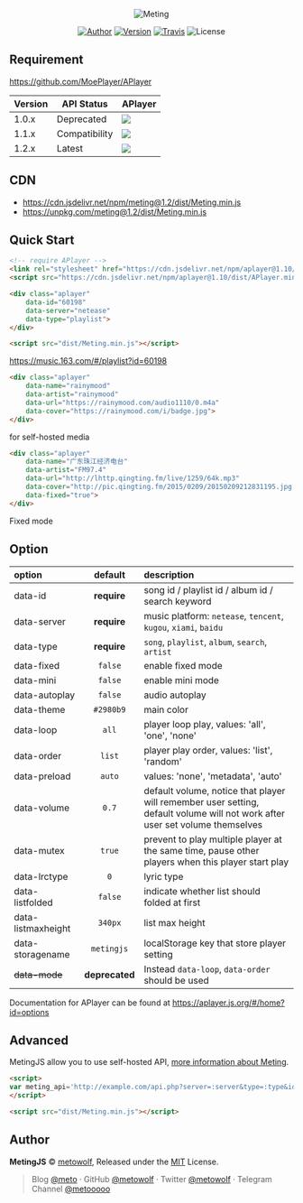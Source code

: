 <p align="center">
<img src="https://user-images.githubusercontent.com/2666735/30651452-58ae6c88-9deb-11e7-9e13-6beae3f6c54c.png" alt="Meting">
</p>

<p align="center">
<a href="https://i-meto.com"><img alt="Author" src="https://img.shields.io/badge/Author-METO-blue.svg?style=flat-square"/></a>
<a href="https://www.npmjs.com/package/meting"><img alt="Version" src="https://img.shields.io/npm/v/meting.svg?style=flat-square"/></a>
<a href="https://travis-ci.org/metowolf/MetingJS"><img alt="Travis" src="https://img.shields.io/travis/metowolf/MetingJS.svg?style=flat-square"></a>
<img alt="License" src="https://img.shields.io/npm/l/meting.svg?style=flat-square"/>
</p>

## Requirement

https://github.com/MoePlayer/APlayer

|Version|API Status|APlayer|
|---|---|---|
|1.0.x|Deprecated|[![](https://img.shields.io/badge/APlayer-^1.6.0-red.svg?longCache=true&style=for-the-badge)](https://github.com/MoePlayer/APlayer/tree/1.6.0)|
|1.1.x|Compatibility|[![](https://img.shields.io/badge/APlayer-^1.7.0-green.svg?longCache=true&style=for-the-badge)](https://github.com/MoePlayer/APlayer/tree/1.7.0)|
|1.2.x|Latest|[![](https://img.shields.io/badge/APlayer-^1.10.0-green.svg?longCache=true&style=for-the-badge)](https://github.com/MoePlayer/APlayer)|

## CDN
 - https://cdn.jsdelivr.net/npm/meting@1.2/dist/Meting.min.js
 - https://unpkg.com/meting@1.2/dist/Meting.min.js

## Quick Start
```html
<!-- require APlayer -->
<link rel="stylesheet" href="https://cdn.jsdelivr.net/npm/aplayer@1.10/dist/APlayer.min.css">
<script src="https://cdn.jsdelivr.net/npm/aplayer@1.10/dist/APlayer.min.js"></script>

<div class="aplayer"
    data-id="60198"
    data-server="netease"
    data-type="playlist">
</div>

<script src="dist/Meting.min.js"></script>
```
https://music.163.com/#/playlist?id=60198

```html
<div class="aplayer"
    data-name="rainymood"
    data-artist="rainymood"
    data-url="https://rainymood.com/audio1110/0.m4a"
    data-cover="https://rainymood.com/i/badge.jpg">
</div>
```
for self-hosted media

```html
<div class="aplayer"
    data-name="广东珠江经济电台"
    data-artist="FM97.4"
    data-url="http://lhttp.qingting.fm/live/1259/64k.mp3"
    data-cover="http://pic.qingting.fm/2015/0209/20150209212831195.jpg!200"
    data-fixed="true">
</div>
```
Fixed mode


## Option

|option               |default      |description|
|:--------------------|:------------:|:----------|
|data-id              |**require**   |song id / playlist id / album id / search keyword|
|data-server          |**require**   |music platform: `netease`, `tencent`, `kugou`, `xiami`, `baidu`|
|data-type            |**require**   |`song`, `playlist`, `album`, `search`, `artist`|
|data-fixed           |`false`       |enable fixed mode|
|data-mini            |`false`       |enable mini mode|
|data-autoplay        |`false`       |audio autoplay|
|data-theme           |`#2980b9`     |main color|
|data-loop            |`all`         |player loop play, values: 'all', 'one', 'none'|
|data-order           |`list`        |player play order, values: 'list', 'random'|
|data-preload         |`auto`        |values: 'none', 'metadata', 'auto'|
|data-volume          |`0.7`         |default volume, notice that player will remember user setting, default volume will not work after user set volume themselves|
|data-mutex           |`true`        |prevent to play multiple player at the same time, pause other players when this player start play|
|data-lrctype         |`0`           |lyric type|
|data-listfolded      |`false`       |indicate whether list should folded at first|
|data-listmaxheight   |`340px`       |list max height|
|data-storagename     |`metingjs`    |localStorage key that store player setting|
|~~data-mode~~        |**deprecated**|Instead `data-loop`, `data-order` should be used|

Documentation for APlayer can be found at https://aplayer.js.org/#/home?id=options

## Advanced

MetingJS allow you to use self-hosted API, [more information about Meting](https://github.com/metowolf/Meting).

```html
<script>
var meting_api='http://example.com/api.php?server=:server&type=:type&id=:id&auth=:auth&r=:r';
</script>

<script src="dist/Meting.min.js"></script>
```

## Author

**MetingJS** © [metowolf](https://github.com/metowolf), Released under the [MIT](./LICENSE) License.<br>

> Blog [@meto](https://i-meto.com) · GitHub [@metowolf](https://github.com/metowolf) · Twitter [@metowolf](https://twitter.com/metowolf) · Telegram Channel [@metooooo](https://t.me/metooooo)
